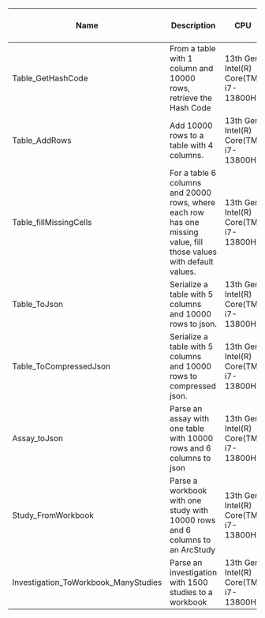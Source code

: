 | Name | Description | CPU | Python Time (ms) |
| --- | --- | --- | --- |
| Table_GetHashCode | From a table with 1 column and 10000 rows, retrieve the Hash Code | 13th Gen Intel(R) Core(TM) i7-13800H | 200 |
| Table_AddRows | Add 10000 rows to a table with 4 columns. | 13th Gen Intel(R) Core(TM) i7-13800H | 322 |
| Table_fillMissingCells | For a table 6 columns and 20000 rows, where each row has one missing value, fill those values with default values. | 13th Gen Intel(R) Core(TM) i7-13800H | 4973 |
| Table_ToJson | Serialize a table with 5 columns and 10000 rows to json. | 13th Gen Intel(R) Core(TM) i7-13800H | 7866 |
| Table_ToCompressedJson | Serialize a table with 5 columns and 10000 rows to compressed json. | 13th Gen Intel(R) Core(TM) i7-13800H | 792683 |
| Assay_toJson | Parse an assay with one table with 10000 rows and 6 columns to json | 13th Gen Intel(R) Core(TM) i7-13800H | 28535 |
| Study_FromWorkbook | Parse a workbook with one study with 10000 rows and 6 columns to an ArcStudy | 13th Gen Intel(R) Core(TM) i7-13800H | 1755 |
| Investigation_ToWorkbook_ManyStudies | Parse an investigation with 1500 studies to a workbook | 13th Gen Intel(R) Core(TM) i7-13800H | 6138 |